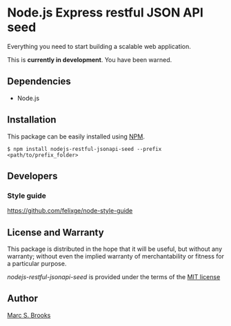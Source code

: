 # Node.js Express restful JSON API seed

Everything you need to start building a scalable web application.

This is **currently in development**.  You have been warned.

## Dependencies

- Node.js

## Installation

This package can be easily installed using [NPM](http://npmjs.com).

    $ npm install nodejs-restful-jsonapi-seed --prefix <path/to/prefix_folder>

## Developers

### Style guide

https://github.com/felixge/node-style-guide

## License and Warranty

This package is distributed in the hope that it will be useful, but without any warranty; without even the implied warranty of merchantability or fitness for a particular purpose.

_nodejs-restful-jsonapi-seed_ is provided under the terms of the [MIT license](http://www.opensource.org/licenses/mit-license.php)

## Author

[Marc S. Brooks](https://github.com/nuxy)
